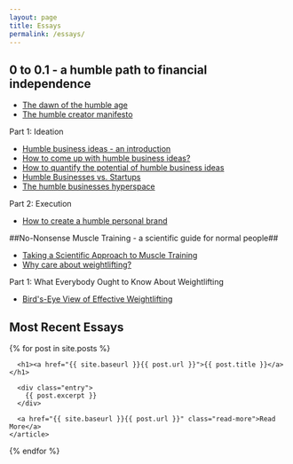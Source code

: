 ```yaml
---
layout: page
title: Essays
permalink: /essays/
---
```




## 0 to 0.1 - a humble path to financial independence

- [The dawn of the humble age](/dawn)
- [The humble creator manifesto](/manifesto)

Part 1: Ideation

- [Humble business ideas - an introduction](/humble_introduction)
- [How to come up with humble business ideas?](/ideation)
- [How to quantify the potential of humble business ideas](/quantify)
- [Humble Businesses vs. Startups](/humble_vs_startups)
- [The humble businesses hyperspace](/hyperspace)

Part 2: Execution

- [How to create a humble personal brand](/humble_brand)


##No-Nonsense Muscle Training - a scientific guide for normal people##

- [Taking a Scientific Approach to Muscle Training](/scientific)
- [Why care about weightlifting?](/why-care)

Part 1: What Everybody Ought to Know About Weightlifting

- [Bird's-Eye View of Effective Weightlifting](/bird)



## Most Recent Essays

<div class="posts">
  {% for post in site.posts %}
    <article class="post">

      <h1><a href="{{ site.baseurl }}{{ post.url }}">{{ post.title }}</a></h1>

      <div class="entry">
        {{ post.excerpt }}
      </div>

      <a href="{{ site.baseurl }}{{ post.url }}" class="read-more">Read More</a>
    </article>
  {% endfor %}
</div>